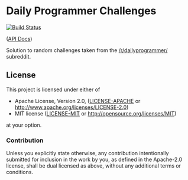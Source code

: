 # Daily Programmer Challenges

[![Build Status](https://travis-ci.com/Michael-F-Bryan/daily-programmer.svg?branch=master)](https://travis-ci.com/Michael-F-Bryan/daily-programmer)

([API Docs])

Solution to random challenges taken from the [/r/dailyprogrammer/][reddit]
subreddit.

## License

This project is licensed under either of

 * Apache License, Version 2.0, ([LICENSE-APACHE](LICENSE-APACHE) or
   http://www.apache.org/licenses/LICENSE-2.0)
 * MIT license ([LICENSE-MIT](LICENSE-MIT) or
   http://opensource.org/licenses/MIT)

at your option.

### Contribution

Unless you explicitly state otherwise, any contribution intentionally
submitted for inclusion in the work by you, as defined in the Apache-2.0
license, shall be dual licensed as above, without any additional terms or
conditions.

[reddit]: https://www.reddit.com/r/dailyprogrammer/
[API Docs]: https://michael-f-bryan.github.io/daily-programmer
